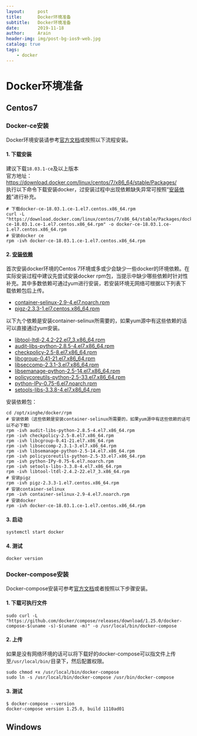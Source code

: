 ```yaml
---
layout:     post
title:      Docker环境准备
subtitle:   Docker环境准备
date:       2019-11-18
author:     Arain
header-img: img/post-bg-ios9-web.jpg
catalog: true
tags:
    - docker
---
```

# Docker环境准备
## Centos7
### Docker-ce安装
Docker环境安装请参考[官方文档](https://docs.docker.com/install/linux/docker-ce/centos/)或按照以下流程安装。

#### 1. 下载安装
建议下载`18.03.1-ce`及以上版本  
官方地址：https://download.docker.com/linux/centos/7/x86_64/stable/Packages/  
执行以下命令下载安装docker，过安装过程中出现依赖缺失异常可按照“[安装依赖](#install_depend)”进行补充。
```shell
# 下载docker-ce-18.03.1.ce-1.el7.centos.x86_64.rpm
curl -L "https://download.docker.com/linux/centos/7/x86_64/stable/Packages/docker-ce-18.03.1.ce-1.el7.centos.x86_64.rpm" -o docker-ce-18.03.1.ce-1.el7.centos.x86_64.rpm
# 安装docker ce
rpm -ivh docker-ce-18.03.1.ce-1.el7.centos.x86_64.rpm
```

#### 2. [安装依赖](@install_depend)
首次安装docker环境的Centos 7环境或多或少会缺少一些docker的环境依赖。在实际安装过程中建议先尝试安装docker rpm包，当提示中缺少哪些依赖时针对性补充。其中多数依赖可通过yum进行安装，若安装环境无网络可根据以下列表下载依赖包后上传。
- [container-selinux-2.9-4.el7.noarch.rpm](http://mirror.centos.org/centos/7/extras/x86_64/Packages/)
- [pigz-2.3.3-1.el7.centos.x86_64.rpm](http://mirror.centos.org/centos/7/extras/x86_64/Packages/pigz-2.3.3-1.el7.centos.x86_64.rpm)  

以下九个依赖是安装container-selinux所需要的，如果yum源中有这些依赖的话可以直接通过yum安装。
- [libtool-ltdl-2.4.2-22.el7_3.x86_64.rpm](http://mirror.centos.org/centos/7/os/x86_64/Packages/libtool-ltdl-2.4.2-22.el7_3.x86_64.rpm)
- [audit-libs-python-2.8.5-4.el7.x86_64.rpm](http://mirrors.163.com/centos/7/os/x86_64/Packages/audit-libs-python-2.8.5-4.el7.x86_64.rpm)
- [checkpolicy-2.5-8.el7.x86_64.rpm](http://mirrors.163.com/centos/7/os/x86_64/Packages/checkpolicy-2.5-8.el7.x86_64.rpm)
- [libcgroup-0.41-21.el7.x86_64.rpm](http://mirrors.163.com/centos/7/os/x86_64/Packages/libcgroup-0.41-21.el7.x86_64.rpm)
- [libseccomp-2.3.1-3.el7.x86_64.rpm](http://mirrors.163.com/centos/7/os/x86_64/Packages/libseccomp-2.3.1-3.el7.x86_64.rpm)
- [libsemanage-python-2.5-14.el7.x86_64.rpm](http://mirrors.163.com/centos/7/os/x86_64/Packages/libsemanage-python-2.5-14.el7.x86_64.rpm)
- [policycoreutils-python-2.5-33.el7.x86_64.rpm](http://mirrors.163.com/centos/7/os/x86_64/Packages/policycoreutils-python-2.5-33.el7.x86_64.rpm)
- [python-IPy-0.75-6.el7.noarch.rpm](http://mirrors.163.com/centos/7/os/x86_64/Packages/python-IPy-0.75-6.el7.noarch.rpm)
- [setools-libs-3.3.8-4.el7.x86_64.rpm](http://mirrors.163.com/centos/7/os/x86_64/Packages/setools-libs-3.3.8-4.el7.x86_64.rpm)

安装依赖包：
```shell
cd /opt/xinghe/docker/rpm
# 安装依赖（这些依赖是安装container-selinux所需要的，如果yum源中有这些依赖的话可以不必下载）
rpm -ivh audit-libs-python-2.8.5-4.el7.x86_64.rpm
rpm -ivh checkpolicy-2.5-8.el7.x86_64.rpm
rpm -ivh libcgroup-0.41-21.el7.x86_64.rpm
rpm -ivh libseccomp-2.3.1-3.el7.x86_64.rpm
rpm -ivh libsemanage-python-2.5-14.el7.x86_64.rpm
rpm -ivh policycoreutils-python-2.5-33.el7.x86_64.rpm
rpm -ivh python-IPy-0.75-6.el7.noarch.rpm
rpm -ivh setools-libs-3.3.8-4.el7.x86_64.rpm
rpm -ivh libtool-ltdl-2.4.2-22.el7_3.x86_64.rpm
# 安装pigz
rpm -ivh pigz-2.3.3-1.el7.centos.x86_64.rpm
# 安装container-selinux
rpm -ivh container-selinux-2.9-4.el7.noarch.rpm
# 安装docker
rpm -ivh docker-ce-18.03.1.ce-1.el7.centos.x86_64.rpm
```

#### 3. 启动
```shell
systemctl start docker
```

#### 4. 测试
```shell
docker version
```

### Docker-compose安装
Docker-compose安装可参考[官方文档](https://docs.docker.com/compose/install/)或者按照以下步骤安装。
#### 1. 下载可执行文件
```shell
sudo curl -L "https://github.com/docker/compose/releases/download/1.25.0/docker-compose-$(uname -s)-$(uname -m)" -o /usr/local/bin/docker-compose
```

#### 2. 上传
如果是没有网络环境的话可以将下载好的docker-compose可以指文件上传至`/usr/local/bin/`目录下，然后配置权限。
```shell
sudo chmod +x /usr/local/bin/docker-compose
sudo ln -s /usr/local/bin/docker-compose /usr/bin/docker-compose
```

#### 3. 测试
```shell
$ docker-compose --version
docker-compose version 1.25.0, build 1110ad01
```

## Windows
